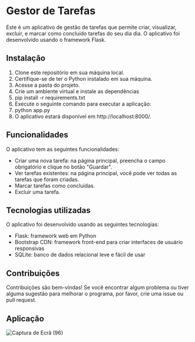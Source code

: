 # Gestor de Tarefas

Este é um aplicativo de gestão de tarefas que permite criar, visualizar, excluir, e marcar como concluído tarefas do seu dia dia. O aplicativo foi desenvolvido usando o framework Flask.

## Instalação

1. Clone este repositório em sua máquina local.
2. Certifique-se de ter o Python instalado em sua máquina.
3. Acesse a pasta do projeto.
4. Crie um ambiente virtual e instale as dependências
5. pip install -r requirements.txt
6. Execute o seguinte comando para executar a aplicação:
7. python app.py
8. O aplicativo estará disponível em http://localhost:8000/.

## Funcionalidades

O aplicativo tem as seguintes funcionalidades:
* Criar uma nova tarefa: na página principal, preencha o campo obrigatório e clique no botão "Guardar".
* Ver tarefas existentes: na página principal, você pode ver todas as tarefas que foram criadas.
* Marcar tarefas como concluídas.
* Excluir uma tarefa.

## Tecnologias utilizadas

O aplicativo foi desenvolvido usando as seguintes tecnologias:
* Flask: framework web em Python
* Bootstrap CDN: framework front-end para criar interfaces de usuário responsivas
* SQLite: banco de dados relacional leve e fácil de usar

## Contribuições

Contribuições são bem-vindas! Se você encontrar algum problema ou tiver alguma sugestão para melhorar o programa, por favor, crie uma issue ou pull request. 


## Aplicação
![Captura de Ecrã (96)](https://user-images.githubusercontent.com/72349836/236527185-8f4bb886-61d9-469b-aef1-eb18f812719c.png)


